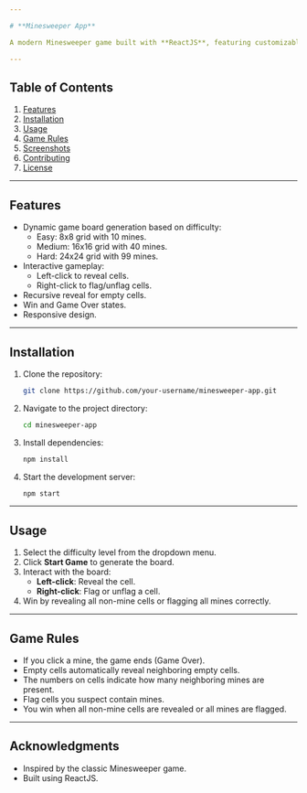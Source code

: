 ```yaml
---

# **Minesweeper App**

A modern Minesweeper game built with **ReactJS**, featuring customizable difficulty levels, a sleek user interface, and interactive gameplay.

---
```


## **Table of Contents**
1. [Features](#features)
2. [Installation](#installation)
3. [Usage](#usage)
4. [Game Rules](#game-rules)
5. [Screenshots](#screenshots)
6. [Contributing](#contributing)
7. [License](#license)

---

## **Features**
- Dynamic game board generation based on difficulty:
  - Easy: 8x8 grid with 10 mines.
  - Medium: 16x16 grid with 40 mines.
  - Hard: 24x24 grid with 99 mines.
- Interactive gameplay:
  - Left-click to reveal cells.
  - Right-click to flag/unflag cells.
- Recursive reveal for empty cells.
- Win and Game Over states.
- Responsive design.

---

## **Installation**

1. Clone the repository:
   ```bash
   git clone https://github.com/your-username/minesweeper-app.git
   ```
2. Navigate to the project directory:
   ```bash
   cd minesweeper-app
   ```
3. Install dependencies:
   ```bash
   npm install
   ```
4. Start the development server:
   ```bash
   npm start
   ```

---

## **Usage**

1. Select the difficulty level from the dropdown menu.
2. Click **Start Game** to generate the board.
3. Interact with the board:
   - **Left-click**: Reveal the cell.
   - **Right-click**: Flag or unflag a cell.
4. Win by revealing all non-mine cells or flagging all mines correctly.

---

## **Game Rules**

- If you click a mine, the game ends (Game Over).
- Empty cells automatically reveal neighboring empty cells.
- The numbers on cells indicate how many neighboring mines are present.
- Flag cells you suspect contain mines.
- You win when all non-mine cells are revealed or all mines are flagged.

---

## **Acknowledgments**
- Inspired by the classic Minesweeper game.
- Built using ReactJS.

